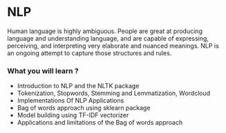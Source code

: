 
# NLP

Human language is highly ambiguous. People are great at producing language and understanding language, and are capable of expressing, perceiving, and interpreting very elaborate and nuanced meanings.  NLP is an ongoing attempt to capture those structures and rules.



### What you will learn ?
* Introduction to NLP and the NLTK package
* Tokenization, Stopwords, Stemming and Lemmatization, Wordcloud
* Implementations Of NLP Applications
* Bag of words approach using sklearn package
* Model building using TF-IDF vectorizer
* Applications and limitations of the Bag of words approach

